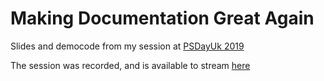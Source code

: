 # Making Documentation Great Again

Slides and democode from my session at [PSDayUk 2019](https://psday.uk)

The session was recorded, and is available to stream [here](https://livestream.com/gaelcolas/events/8837201/videos/197026554)